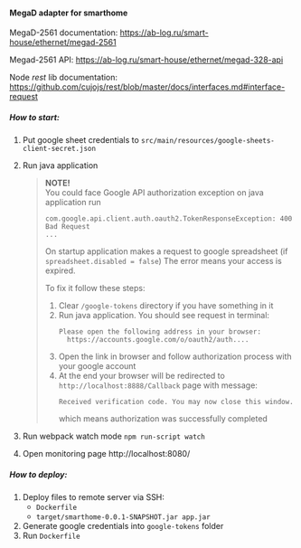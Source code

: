 #### MegaD adapter for smarthome

MegaD-2561 documentation: https://ab-log.ru/smart-house/ethernet/megad-2561

Megad-2561 API: https://ab-log.ru/smart-house/ethernet/megad-328-api

Node _rest_ lib documentation: https://github.com/cujojs/rest/blob/master/docs/interfaces.md#interface-request

##### How to start:
1. Put google sheet credentials to `src/main/resources/google-sheets-client-secret.json` 
2. Run java application

    > **NOTE!**  
    You could face Google API authorization exception on java application run
    > ````
    > com.google.api.client.auth.oauth2.TokenResponseException: 400 Bad Request
    > ...
    > ````
    > On startup application makes a request to google spreadsheet (if `spreadsheet.disabled = false`) The error means your access is expired.
    >
    > To fix it follow these steps:
    > 1. Clear `/google-tokens` directory if you have something in it
    > 2. Run java application. You should see request in terminal:
    >     ````
    >     Please open the following address in your browser:
    >       https://accounts.google.com/o/oauth2/auth....
    >     ````
    > 3. Open the link in browser and follow authorization process with your google account
    > 4. At the end your browser will be redirected to `http://localhost:8888/Callback` page with message:
    >     ````
    >     Received verification code. You may now close this window.
    >     ````
    >     which means authorization was successfully completed

3. Run webpack watch mode `npm run-script watch`
4. Open monitoring page http://localhost:8080/

##### How to deploy:

1. Deploy files to remote server via SSH:
   - `Dockerfile`
   - `target/smarthome-0.0.1-SNAPSHOT.jar app.jar`
2. Generate google credentials into `google-tokens` folder
3. Run `Dockerfile`
